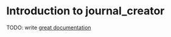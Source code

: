 # Introduction to journal_creator

TODO: write [great documentation](http://jacobian.org/writing/what-to-write/)
